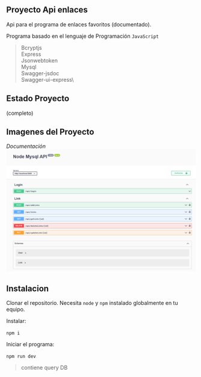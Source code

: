 ## Proyecto Api enlaces

Api para el programa de enlaces favoritos (documentado).

Programa basado en el lenguaje de Programación `JavaScript`
> Bcryptjs\
> Express\
> Jsonwebtoken\
> Mysql\
> Swagger-jsdoc\
> Swagger-ui-express\

## Estado Proyecto
(completo)

## Imagenes del Proyecto

*Documentación*\
![Alt text](imagendoc.png)

## Instalacion

Clonar el repositorio. Necesita `node` y `npm` instalado globalmente en tu equipo.

Instalar:

`npm i`    

Iniciar el programa:

`npm run dev`

> contiene query DB
